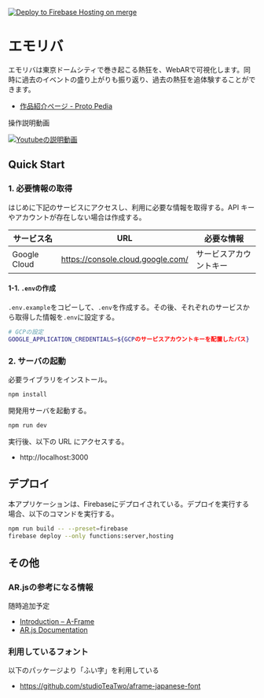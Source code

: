 [![Deploy to Firebase Hosting on merge](https://github.com/teritamas/en-xross-xr-hackathon/actions/workflows/firebase-hosting-merge.yml/badge.svg?branch=main)](https://github.com/teritamas/en-xross-xr-hackathon/actions/workflows/firebase-hosting-merge.yml)

# エモリバ

エモリバは東京ドームシティで巻き起こる熱狂を、WebARで可視化します。同時に過去のイベントの盛り上がりも振り返り、過去の熱狂を追体験することができます。

- [作品紹介ページ - Proto Pedia](https://protopedia.net/prototype/private/6539b912-a3d9-472b-a9c1-c309e7994472)

操作説明動画

[![Youtubeの説明動画](http://img.youtube.com/vi/OFRWEAuJcNk/0.jpg)](https://youtu.be/OFRWEAuJcNk)


## Quick Start

### 1. 必要情報の取得

はじめに下記のサービスにアクセスし、利用に必要な情報を取得する。API キーやアカウントが存在しない場合は作成する。

| サービス名   | URL                               | 必要な情報             |
| ------------ | --------------------------------- | ---------------------- |
| Google Cloud | https://console.cloud.google.com/ | サービスアカウントキー |

#### 1-1. `.env`の作成

`.env.example`をコピーして、`.env`を作成する。その後、それぞれのサービスから取得した情報を`.env`に設定する。

```bash
# GCPの設定
GOOGLE_APPLICATION_CREDENTIALS=${GCPのサービスアカウントキーを配置したパス}
```

### 2. サーバの起動

必要ライブラリをインストール。

```bash
npm install
```

開発用サーバを起動する。

```bash
npm run dev
```

実行後、以下の URL にアクセスする。

- http://localhost:3000

## デプロイ

本アプリケーションは、Firebaseにデプロイされている。デプロイを実行する場合、以下のコマンドを実行する。

```bash
npm run build -- --preset=firebase
firebase deploy --only functions:server,hosting
```

## その他

### AR.jsの参考になる情報

随時追加予定

- [Introduction – A-Frame](https://aframe.io/docs/1.5.0/introduction/)
- [AR.js Documentation](https://ar-js-org.github.io/AR.js-Docs/)

### 利用しているフォント

以下のパッケージより「ふい字」を利用している

- https://github.com/studioTeaTwo/aframe-japanese-font
